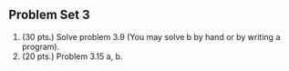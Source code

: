 ## Problem Set 3
1. (30 pts.) Solve problem 3.9 (You may solve b by hand or by writing a program).
2. (20 pts.) Problem 3.15 a, b.

